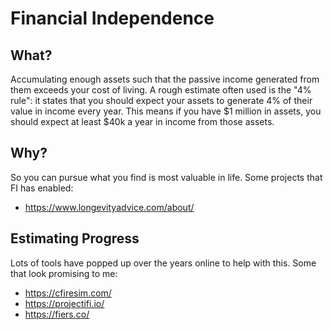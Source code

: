 # Financial Independence

## What?

Accumulating enough assets such that the passive income generated from them
exceeds your cost of living.  A rough estimate often used is the "4% rule": it
states that you should expect your assets to generate 4% of their value in
income every year. This means if you have $1 million in assets, you should
expect at least $40k a year in income from those assets.

## Why?

So you can pursue what you find is most valuable in life. Some projects that FI
has enabled:

 - https://www.longevityadvice.com/about/


## Estimating Progress

Lots of tools have popped up over the years online to help with this. Some that
look promising to me:

 - https://cfiresim.com/
 - https://projectifi.io/
 - https://fiers.co/
